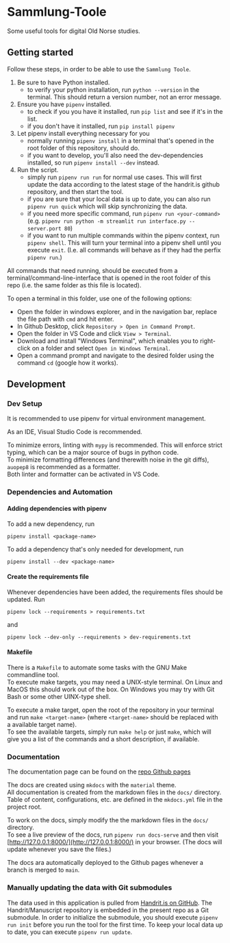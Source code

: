 # Sammlung-Toole

Some useful tools for digital Old Norse studies.


## Getting started

Follow these steps, in order to be able to use the `Sammlung Toole`.

1. Be sure to have Python installed.
   - to verify your python installation, run `python --version` in the terminal. This should return a version number, not an error message.
2. Ensure you have `pipenv` installed.
   - to check if you you have it installed, run `pip list` and see if it's in the list.
   - if you don't have it installed, run `pip install pipenv`
3. Let pipenv install everything necessary for you
   - normally running `pipenv install` in a terminal that's opened in the root folder of this repository, should do.
   - if you want to develop, you'll also need the dev-dependencies installed, so run `pipenv install --dev` instead.
4. Run the script.
   - simply run `pipenv run run` for normal use cases. This will first update the data according to the latest stage of the handrit.is github repository, and then start the tool.
   - if you are sure that your local data is up to date, you can also run `pipenv run quick` which will skip synchronizing the data.
   - if you need more specific command, run `pipenv run <your-command>`  
     (e.g. `pipenv run python -m streamlit run interface.py --server.port 80`)
   - if you want to run multiple commands within the pipenv context, run `pipenv shell`. This will turn your terminal into a pipenv shell until you execute `exit`. (I.e. all commands will behave as if they had the perfix `pipenv run`.)


All commands that need running, should be executed from a terminal/command-line-interface that is opened in the root folder of this repo (i.e. the same folder as this file is located).

To open a terminal in this folder, use one of the following options:

- Open the folder in windows explorer, and in the navigation bar, replace the file path with `cmd` and hit enter.
- In Github Desktop, click `Repository > Open in Command Prompt`.
- Open the folder in VS Code and click `View > Terminal`.
- Download and install "Windows Terminal", which enables you to right-click on a folder and select `Open in Windows Terminal`.
- Open a command prompt and navigate to the desired folder using the command `cd` (google how it works).


## Development

### Dev Setup

It is recommended to use pipenv for virtual environment management.

As an IDE, Visual Studio Code is recommended.

To minimize errors, linting with `mypy` is recommended. This will enforce strict typing, which can be a major source of bugs in python code.  
To minimize formatting differences (and therewith noise in the git diffs), `auopep8` is recommended as a formatter.  
Both linter and formatter can be activated in VS Code.

### Dependencies and Automation

#### Adding dependencies with pipenv

To add a new dependency, run

```shell
pipenv install <package-name>
```

To add a dependency that's only needed for development, run

```shell
pipenv install --dev <package-name>
```

#### Create the requirements file

Whenever dependencies have been added, the requirements files should be updated. Run

```shell
pipenv lock --requirements > requirements.txt
```

and

```shell
pipenv lock --dev-only --requirements > dev-requirements.txt
```

#### Makefile

There is a `Makefile` to automate some tasks with the GNU Make commandline tool.  
To execute make targets, you may need a UNIX-style terminal. On Linux and MacOS this should work out of the box. 
On Windows you may try with Git Bash or some other UINX-type shell.

To execute a make target, open the root of the repository in your terminal and run `make <target-name>` (where `<target-name>` should be replaced with a available target name).  
To see the available targets, simply run `make help` or just `make`, which will give you a list of the commands and a short description, if available.

### Documentation

The documentation page can be found on the [repo Github pages](https://arbeitsgruppe-digitale-altnordistik.github.io/Sammlung-Toole/)

The docs are created using `mkdocs` with the `material` theme.  
All documentation is created from the markdown files in the `docs/` directory. Table of content, configurations, etc. are defined in the `mkdocs.yml` file in the project root.

To work on the docs, simply modify the the markdown files in the `docs/` directory.  
To see a live preview of the docs, run `pipenv run docs-serve` and then visit [http://127.0.0.1:8000/](http://127.0.0.1:8000/) in your browser. (The docs will update whenever you save the files.)

The docs ara automatically deployed to the Github pages whenever a branch is merged to `main`.

### Manually updating the data with Git submodules

The data used in this application is pulled from [Handrit.is on GitHub](https://github.com/Handrit/Manuscripts). 
The Handrit/Manuscript repository is embedded in the present repo as a Git submodule.
In order to initialize the submodule, you should execute `pipenv run init` before you run the tool for the first time.
To keep your local data up to date, you can execute `pipenv run update`.
